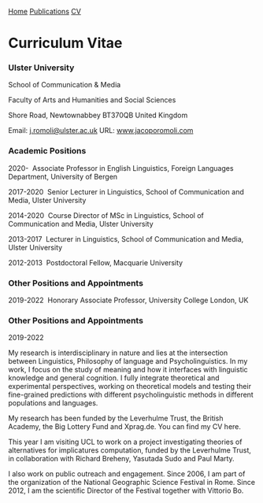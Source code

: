 <a href="https://jacoporomoli.github.io/Home/">Home</a>
<a href="https://jacoporomoli.github.io/Publications/">Publications</a>
<a href="https://jacoporomoli.github.io/CV/">CV</a>

# Curriculum Vitae
### Ulster University

School of Communication & Media

Faculty of Arts and Humanities and Social Sciences

Shore Road, 
Newtownabbey BT370QB
United Kingdom

Email: j.romoli@ulster.ac.uk
URL: www.jacoporomoli.com

### Academic Positions

2020-
 Associate Professor in English Linguistics, Foreign Languages Department, University of Bergen

2017-2020
 Senior Lecturer in Linguistics, School of Communication and Media, Ulster University

2014-2020
 Course Director of MSc in Linguistics, School of Communication and Media, Ulster University

2013-2017
 Lecturer in Linguistics, School of Communication and Media, Ulster University

2012-2013
 Postdoctoral Fellow, Macquarie University

### Other Positions and Appointments
2019-2022
 Honorary Associate Professor, University College London, UK
 
### Other Positions and Appointments
2019-2022

My research is interdisciplinary in nature and lies at the intersection between Linguistics, Philosophy of language and Psycholinguistics. In my work, I focus on the study of meaning and how it interfaces with linguistic knowledge and general cognition. I fully integrate theoretical and experimental perspectives, working on theoretical models and testing their fine-grained predictions with different psycholinguistic methods in different populations and languages.

My research has been funded by the  Leverhulme Trust, the British Academy, the Big Lottery Fund and Xprag.de.  You can find my CV here.

This year I am visiting UCL to work on a project investigating theories of alternatives for implicatures computation, funded by the Leverhulme Trust, in collaboration with Richard Breheny, Yasutada Sudo and Paul Marty.

I also work on public outreach and engagement. Since 2006, I am part of the organization of the National Geographic Science Festival in Rome. Since 2012, I am the scientific Director of the Festival together with Vittorio Bo.
